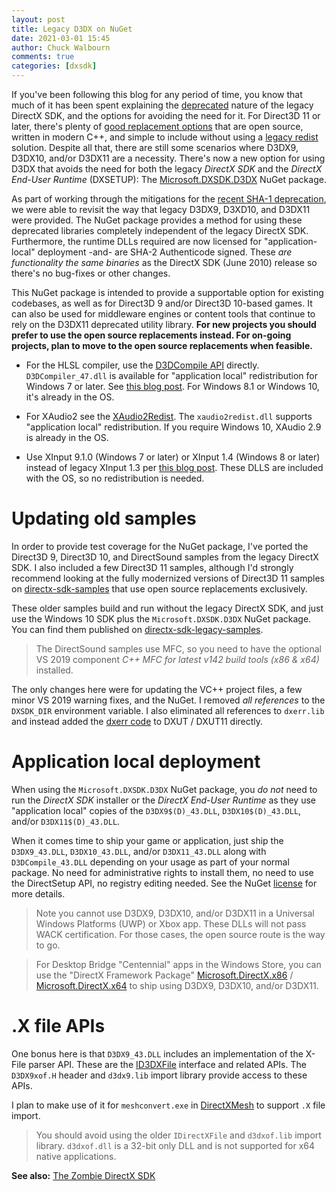 ```yaml
---
layout: post
title: Legacy D3DX on NuGet
date: 2021-03-01 15:45
author: Chuck Walbourn
comments: true
categories: [dxsdk]
---
```


If you've been following this blog for any period of time, you know that much of it has been spent explaining the [deprecated](https://docs.microsoft.com/en-us/windows/win32/directx-sdk--august-2009-) nature of the legacy DirectX SDK, and the options for avoiding the need for it. For Direct3D 11 or later, there's plenty of [good replacement options](https://walbourn.github.io/living-without-d3dx/) that are open source, written in modern C++, and simple to include without using a [legacy redist](https://walbourn.github.io/not-so-direct-setup/) solution. Despite all that, there are still some scenarios where D3DX9, D3DX10, and/or D3DX11 are a necessity. There's now a new option for using D3DX that avoids the need for both the legacy *DirectX SDK* and the *DirectX End-User Runtime* (DXSETUP): The [Microsoft.DXSDK.D3DX](https://www.nuget.org/packages/Microsoft.DXSDK.D3DX) NuGet package.
<!--more-->

As part of working through the mitigations for the [recent SHA-1 deprecation](https://walbourn.github.io/where-is-the-directx-sdk-2021-edition/), we were able to revisit the way that legacy D3DX9, D3XD10, and D3DX11 were provided. The NuGet package provides a method for using these deprecated libraries completely independent of the legacy DirectX SDK. Furthermore, the runtime DLLs required are now licensed for "application-local" deployment -and- are SHA-2 Authenticode signed. These *are functionality the same binaries* as the DirectX SDK (June 2010) release so there's no bug-fixes or other changes.

This NuGet package is intended to provide a supportable option for existing codebases, as well as for Direct3D 9 and/or Direct3D 10-based games. It can also be used for middleware engines or content tools that continue to rely on the D3DX11 deprecated utility library. **For new projects you should prefer to use the open source replacements instead. For on-going projects, plan to move to the open source replacements when feasible.**

* For the HLSL compiler, use the [D3DCompile API](https://docs.microsoft.com/en-us/windows/win32/api/d3dcompiler/) directly. ``D3DCompiler_47.dll`` is available for "application local" redistribution for Windows 7 or later. See [this blog post](https://walbourn.github.io/hlsl-fxc-and-d3dcompile/). For Windows 8.1 or Windows 10, it's already in the OS.

* For XAudio2 see the [XAudio2Redist](https://aka.ms/XAudio2Redist). The ``xaudio2redist.dll`` supports "application local" redistribution. If you require Windows 10, XAudio 2.9 is already in the OS.

* Use XInput 9.1.0 (Windows 7 or later) or XInput 1.4 (Windows 8 or later) instead of legacy XInput 1.3 per [this blog post](https://walbourn.github.io/xinput-and-windows-8/). These DLLS are included with the OS, so no redistribution is needed.

# Updating old samples

In order to provide test coverage for the NuGet package, I've ported the Direct3D 9, Direct3D 10, and DirectSound samples from the legacy DirectX SDK. I also included a few Direct3D 11 samples, although I'd strongly recommend looking at the fully modernized versions of Direct3D 11 samples on [directx-sdk-samples](https://github.com/walbourn/directx-sdk-samples/wiki) that use open source replacements exclusively.

These older samples build and run without the legacy DirectX SDK, and just use the Windows 10 SDK plus the ``Microsoft.DXSDK.D3DX`` NuGet package. You can find them published on [directx-sdk-legacy-samples](https://github.com/walbourn/directx-sdk-legacy-samples).

> The DirectSound samples use MFC, so you need to have the optional VS 2019 component *C++ MFC for latest v142 build tools (x86 & x64)* installed.

The only changes here were for updating the VC++ project files, a few minor VS 2019 warning fixes, and the NuGet. I removed *all references* to the ``DXSDK_DIR`` environment variable. I also eliminated all references to ``dxerr.lib`` and instead added the [dxerr code](https://walbourn.github.io/wheres-dxerr-lib/) to DXUT / DXUT11 directly.

# Application local deployment

When using the ``Microsoft.DXSDK.D3DX`` NuGet package, you *do not* need to run the *DirectX SDK* installer or the *DirectX End-User Runtime* as they use "application local" copies of the ``D3DX9$(D)_43.DLL``, ``D3DX10$(D)_43.DLL``, and/or ``D3DX11$(D)_43.DLL``.

When it comes time to ship your game or application, just ship the ``D3DX9_43.DLL``, ``D3DX10_43.DLL``, and/or ``D3DX11_43.DLL`` along with ``D3DCompile_43.DLL`` depending on your usage as part of your normal package. No need for administrative rights to install them, no need to use the DirectSetup API, no registry editing needed. See the NuGet [license](https://www.nuget.org/packages/Microsoft.DXSDK.D3DX/9.29.952.3/License) for more details.

> Note you cannot use D3DX9, D3DX10, and/or D3DX11 in a Universal Windows Platforms (UWP) or Xbox app. These DLLs will not pass WACK certification. For those cases, the open source route is the way to go.

> For Desktop Bridge "Centennial" apps in the Windows Store, you can use the "DirectX Framework Package" [Microsoft.DirectX.x86](https://aka.ms/directx_x86_appx) / [Microsoft.DirectX.x64](https://aka.ms/directx_x64_appx) to ship using D3DX9, D3DX10, and/or D3DX11.

# .X file APIs

One bonus here is that ``D3DX9_43.DLL`` includes an implementation of the X-File parser API. These are the [ID3DXFile](https://docs.microsoft.com/en-us/windows/win32/direct3d9/dx9-graphics-reference-d3dx-x-file) interface and related APIs. The ``D3DX9xof.H`` header and ``d3dx9.lib`` import library provide access to these APIs.

I plan to make use of it for ``meshconvert.exe`` in [DirectXMesh](https://github.com/microsoft/DirectXMesh) to support ``.X`` file import.

> You should avoid using the older ``IDirectXFile`` and ``d3dxof.lib`` import library. ``d3dxof.dll`` is a 32-bit only DLL and is not supported for x64 native applications.

<b>See also:</b> [The Zombie DirectX SDK](https://walbourn.github.io/the-zombie-directx-sdk/)
